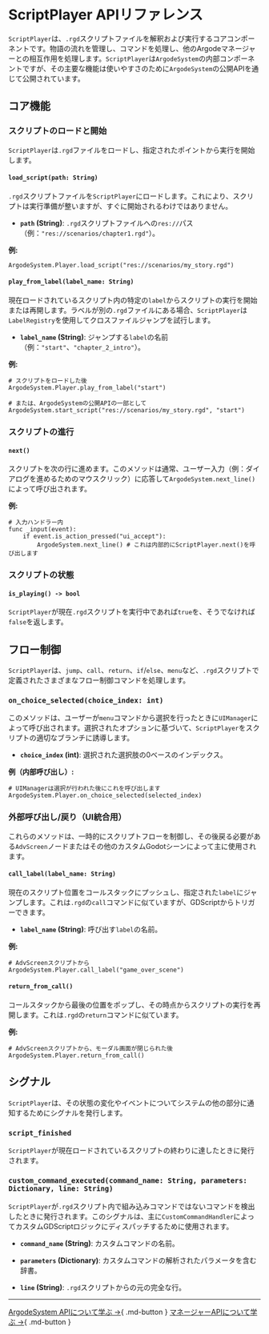 # ScriptPlayer APIリファレンス

`ScriptPlayer`は、`.rgd`スクリプトファイルを解釈および実行するコアコンポーネントです。物語の流れを管理し、コマンドを処理し、他のArgodeマネージャーとの相互作用を処理します。`ScriptPlayer`は`ArgodeSystem`の内部コンポーネントですが、その主要な機能は使いやすさのために`ArgodeSystem`の公開APIを通じて公開されています。

## コア機能

### スクリプトのロードと開始

`ScriptPlayer`は`.rgd`ファイルをロードし、指定されたポイントから実行を開始します。

#### `load_script(path: String)`

`.rgd`スクリプトファイルを`ScriptPlayer`にロードします。これにより、スクリプトは実行準備が整いますが、すぐに開始されるわけではありません。

*   **`path` (String)**: `.rgd`スクリプトファイルへの`res://`パス（例：`"res://scenarios/chapter1.rgd"`）。

**例:**

```gdscript
ArgodeSystem.Player.load_script("res://scenarios/my_story.rgd")
```

#### `play_from_label(label_name: String)`

現在ロードされているスクリプト内の特定の`label`からスクリプトの実行を開始または再開します。ラベルが別の`.rgd`ファイルにある場合、`ScriptPlayer`は`LabelRegistry`を使用してクロスファイルジャンプを試行します。

*   **`label_name` (String)**: ジャンプする`label`の名前（例：`"start"`、`"chapter_2_intro"`）。

**例:**

```gdscript
# スクリプトをロードした後
ArgodeSystem.Player.play_from_label("start")

# または、ArgodeSystemの公開APIの一部として
ArgodeSystem.start_script("res://scenarios/my_story.rgd", "start")
```

### スクリプトの進行

#### `next()`

スクリプトを次の行に進めます。このメソッドは通常、ユーザー入力（例：ダイアログを進めるためのマウスクリック）に応答して`ArgodeSystem.next_line()`によって呼び出されます。

**例:**

```gdscript
# 入力ハンドラー内
func _input(event):
    if event.is_action_pressed("ui_accept"):
        ArgodeSystem.next_line() # これは内部的にScriptPlayer.next()を呼び出します
```

### スクリプトの状態

#### `is_playing() -> bool`

`ScriptPlayer`が現在`.rgd`スクリプトを実行中であれば`true`を、そうでなければ`false`を返します。

## フロー制御

`ScriptPlayer`は、`jump`、`call`、`return`、`if`/`else`、`menu`など、`.rgd`スクリプトで定義されたさまざまなフロー制御コマンドを処理します。

### `on_choice_selected(choice_index: int)`

このメソッドは、ユーザーが`menu`コマンドから選択を行ったときに`UIManager`によって呼び出されます。選択されたオプションに基づいて、`ScriptPlayer`をスクリプトの適切なブランチに誘導します。

*   **`choice_index` (int)**: 選択された選択肢の0ベースのインデックス。

**例（内部呼び出し）:**

```gdscript
# UIManagerは選択が行われた後にこれを呼び出します
ArgodeSystem.Player.on_choice_selected(selected_index)
```

### 外部呼び出し/戻り（UI統合用）

これらのメソッドは、一時的にスクリプトフローを制御し、その後戻る必要がある`AdvScreen`ノードまたはその他のカスタムGodotシーンによって主に使用されます。

#### `call_label(label_name: String)`

現在のスクリプト位置をコールスタックにプッシュし、指定された`label`にジャンプします。これは`.rgd`の`call`コマンドに似ていますが、GDScriptからトリガーできます。

*   **`label_name` (String)**: 呼び出す`label`の名前。

**例:**

```gdscript
# AdvScreenスクリプトから
ArgodeSystem.Player.call_label("game_over_scene")
```

#### `return_from_call()`

コールスタックから最後の位置をポップし、その時点からスクリプトの実行を再開します。これは`.rgd`の`return`コマンドに似ています。

**例:**

```gdscript
# AdvScreenスクリプトから、モーダル画面が閉じられた後
ArgodeSystem.Player.return_from_call()
```

## シグナル

`ScriptPlayer`は、その状態の変化やイベントについてシステムの他の部分に通知するためにシグナルを発行します。

### `script_finished`

`ScriptPlayer`が現在ロードされているスクリプトの終わりに達したときに発行されます。

### `custom_command_executed(command_name: String, parameters: Dictionary, line: String)`

`ScriptPlayer`が`.rgd`スクリプト内で組み込みコマンドではないコマンドを検出したときに発行されます。このシグナルは、主に`CustomCommandHandler`によってカスタムGDScriptロジックにディスパッチするために使用されます。

*   **`command_name` (String)**: カスタムコマンドの名前。
*   **`parameters` (Dictionary)**: カスタムコマンドの解析されたパラメータを含む辞書。

*   **`line` (String)**: `.rgd`スクリプトからの元の完全な行。

---

[ArgodeSystem APIについて学ぶ →](argode-system.md){ .md-button }
[マネージャーAPIについて学ぶ →](managers.md){ .md-button }
